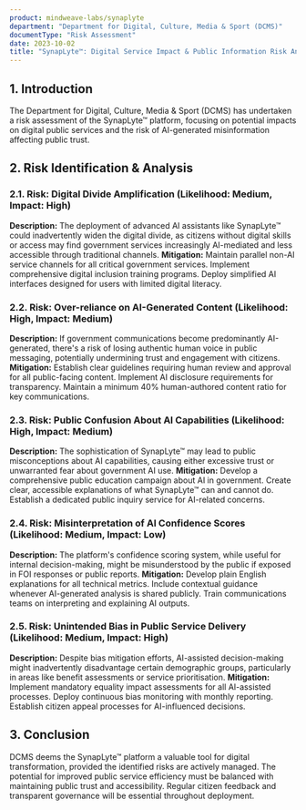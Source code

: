 ```yaml
---
product: mindweave-labs/synaplyte
department: "Department for Digital, Culture, Media & Sport (DCMS)"
documentType: "Risk Assessment"
date: 2023-10-02
title: "SynapLyte™: Digital Service Impact & Public Information Risk Analysis"
---
```


## 1. Introduction

The Department for Digital, Culture, Media & Sport (DCMS) has undertaken a risk assessment of the SynapLyte™ platform, focusing on potential impacts on digital public services and the risk of AI-generated misinformation affecting public trust.

## 2. Risk Identification & Analysis

### 2.1. Risk: Digital Divide Amplification (Likelihood: Medium, Impact: High)

**Description:** The deployment of advanced AI assistants like SynapLyte™ could inadvertently widen the digital divide, as citizens without digital skills or access may find government services increasingly AI-mediated and less accessible through traditional channels.
**Mitigation:** Maintain parallel non-AI service channels for all critical government services. Implement comprehensive digital inclusion training programs. Deploy simplified AI interfaces designed for users with limited digital literacy.

### 2.2. Risk: Over-reliance on AI-Generated Content (Likelihood: High, Impact: Medium)

**Description:** If government communications become predominantly AI-generated, there's a risk of losing authentic human voice in public messaging, potentially undermining trust and engagement with citizens.
**Mitigation:** Establish clear guidelines requiring human review and approval for all public-facing content. Implement AI disclosure requirements for transparency. Maintain a minimum 40% human-authored content ratio for key communications.

### 2.3. Risk: Public Confusion About AI Capabilities (Likelihood: High, Impact: Medium)

**Description:** The sophistication of SynapLyte™ may lead to public misconceptions about AI capabilities, causing either excessive trust or unwarranted fear about government AI use.
**Mitigation:** Develop a comprehensive public education campaign about AI in government. Create clear, accessible explanations of what SynapLyte™ can and cannot do. Establish a dedicated public inquiry service for AI-related concerns.

### 2.4. Risk: Misinterpretation of AI Confidence Scores (Likelihood: Medium, Impact: Low)

**Description:** The platform's confidence scoring system, while useful for internal decision-making, might be misunderstood by the public if exposed in FOI responses or public reports.
**Mitigation:** Develop plain English explanations for all technical metrics. Include contextual guidance whenever AI-generated analysis is shared publicly. Train communications teams on interpreting and explaining AI outputs.

### 2.5. Risk: Unintended Bias in Public Service Delivery (Likelihood: Medium, Impact: High)

**Description:** Despite bias mitigation efforts, AI-assisted decision-making might inadvertently disadvantage certain demographic groups, particularly in areas like benefit assessments or service prioritisation.
**Mitigation:** Implement mandatory equality impact assessments for all AI-assisted processes. Deploy continuous bias monitoring with monthly reporting. Establish citizen appeal processes for AI-influenced decisions.

## 3. Conclusion

DCMS deems the SynapLyte™ platform a valuable tool for digital transformation, provided the identified risks are actively managed. The potential for improved public service efficiency must be balanced with maintaining public trust and accessibility. Regular citizen feedback and transparent governance will be essential throughout deployment.
